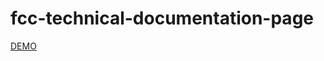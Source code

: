 # fcc-technical-documentation-page
<a href="https://natashport.github.io/fcc-technical-documentation-page/" target="_blank">DEMO</a>
